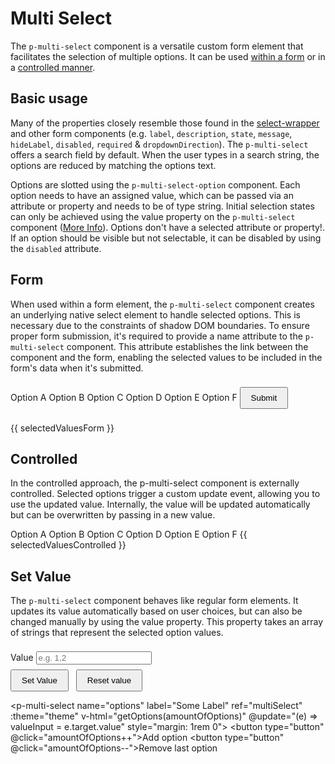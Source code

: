 # Multi Select

The `p-multi-select` component is a versatile custom form element that facilitates the selection of multiple options. It
can be used [within a form](components/multi-select/examples#form) or in a
[controlled manner](components/multi-select/examples#controlled).

<TableOfContents></TableOfContents>

## Basic usage

Many of the properties closely resemble those found in the [select-wrapper](components/select-wrapper/examples) and
other form components (e.g. `label`, `description`, `state`, `message`, `hideLabel`, `disabled`, `required` &
`dropdownDirection`). The `p-multi-select` offers a search field by default. When the user types in a search string, the
options are reduced by matching the options text.

Options are slotted using the `p-multi-select-option` component. Each option needs to have an assigned value, which can
be passed via an attribute or property and needs to be of type string. Initial selection states can only be achieved
using the value property on the `p-multi-select` component ([More Info](components/multi-select/examples#set-value)).
Options don't have a selected attribute or property!. If an option should be visible but not selectable, it can be
disabled by using the `disabled` attribute.

<Playground :markup="basic()" :config="config"></Playground>

## Form

When used within a form element, the `p-multi-select` component creates an underlying native select element to handle
selected options. This is necessary due to the constraints of shadow DOM boundaries. To ensure proper form submission,
it's required to provide a name attribute to the `p-multi-select` component. This attribute establishes the link between
the component and the form, enabling the selected values to be included in the form's data when it's submitted.

<Playground :frameworkMarkup="formExample" :config="{ ...config, withoutDemo: true }">
<form @submit.prevent="onSubmit">
  <p-multi-select name="options" label="Some Label" :theme="theme">
    <p-multi-select-option value="a">Option A</p-multi-select-option>
    <p-multi-select-option value="b">Option B</p-multi-select-option>
    <p-multi-select-option value="c">Option C</p-multi-select-option>
    <p-multi-select-option value="d">Option D</p-multi-select-option>
    <p-multi-select-option value="e">Option E</p-multi-select-option>
    <p-multi-select-option value="f">Option F</p-multi-select-option>
  </p-multi-select>
  <button type="submit" class="my-1">Submit</button>
</form>
  <p-text :theme="theme">{{ selectedValuesForm }}</p-text>
</Playground>

## Controlled

In the controlled approach, the p-multi-select component is externally controlled. Selected options trigger a custom
update event, allowing you to use the updated value. Internally, the value will be updated automatically but can be
overwritten by passing in a new value.

<Playground :frameworkMarkup="controlledExample" :config="{ ...config, withoutDemo: true }">
<p-multi-select name="options" label="Some Label" :theme="theme" class="mb-1" @update="updateControlledExample">
  <p-multi-select-option value="a">Option A</p-multi-select-option>
  <p-multi-select-option value="b">Option B</p-multi-select-option>
  <p-multi-select-option value="c">Option C</p-multi-select-option>
  <p-multi-select-option value="d">Option D</p-multi-select-option>
  <p-multi-select-option value="e">Option E</p-multi-select-option>
  <p-multi-select-option value="f">Option F</p-multi-select-option>
</p-multi-select>
<p-text :theme="theme">{{ selectedValuesControlled }}</p-text>
</Playground>

## Set Value

The `p-multi-select` component behaves like regular form elements. It updates its value automatically based on user
choices, but can also be changed manually by using the value property. This property takes an array of strings that
represent the selected option values.

<Playground :frameworkMarkup="dynamicExample" :config="{ ...config, withoutDemo: true }">
  <label>
    <p-text :theme="theme">Value</p-text>
    <input id="input-value" name="input-value" v-model="valueInput" type="text" placeholder="e.g. 1,2" class="my-1" />
  </label>
  <br />
  <button id="btn-input-value" @click="setMultiSelectValue()">Set Value</button>
  <button id="btn-reset" type="button" @click="valueInput = '', setMultiSelectValue()">Reset value</button>
  
  <p-multi-select name="options" label="Some Label" ref="multiSelect" :theme="theme" v-html="getOptions(amountOfOptions)" @update="(e) => valueInput = e.target.value" style="margin: 1rem 0">
  </p-multi-select> 
<button type="button" @click="amountOfOptions++">Add option</button>
  <button type="button" @click="amountOfOptions--">Remove last option</button>
</Playground>

<script lang="ts">
import Vue from 'vue';
import { ref, onMounted } from 'vue';
import Component from 'vue-class-component'; 
import {getMultiSelectCodeSamples} from "shared/src"; 
import type { Theme } from '@/models';

@Component
export default class Code extends Vue {
  config = { themeable: true, overflowX: 'visible' };

  get theme(): Theme {
    return this.$store.getters.playgroundTheme;
  }

  $refs!: {
    multiSelect: HTMLElement
  }

  mounted() {
    this.setMultiSelectValue();
  }


  dynamicExample = getMultiSelectCodeSamples('example-dynamic');
  controlledExample = getMultiSelectCodeSamples('example-controlled');
  formExample = getMultiSelectCodeSamples('default');

  basic() {
    return `<p-multi-select name="name" label="Some Label" description="Some description" theme="${this.theme}" required>
  <p-multi-select-option value="a">Option A</p-multi-select-option>
  <p-multi-select-option value="b">Option B</p-multi-select-option>
  <p-multi-select-option value="c">Option C</p-multi-select-option>
  <p-multi-select-option value="d">Option D</p-multi-select-option>
  <p-multi-select-option value="e">Option E</p-multi-select-option>
  <p-multi-select-option value="f">Option F</p-multi-select-option>
</p-multi-select>`;
  }

  selectedValuesForm = 'Last submitted data: none';
  onSubmit(e) {
    const formData = new FormData(e.target);
    this.selectedValuesForm = `Last submitted data: ${
      Array.from(formData.entries())
        .map(([_, value]) => value)
        .join(', ') || 'none'
    }`;
  }
 
  valueInput = '';
  amountOfOptions = 3;
  getOptions = (amount = 3) => Array.from(Array(amount)).map((_, i) => `<p-multi-select-option value="${i + 1}">Option ${i+1}</p-multi-select-option>`).join('\n  ');

  setMultiSelectValue() {
    this.$refs.multiSelect.value = this.valueInput.split(',')
  }
 
  selectedValuesControlled = 'Selected values: none';
  updateControlledExample(e) {
  console.log(e);
    this.selectedValuesControlled = `Selected values: ${e.target.value.join(', ') || 'none'}`;
  }

}
</script>

<style scoped lang="scss">
  .mb-1 {
    margin: 0 0 0.5rem 0;
  }

  .my-1 {
    margin: 0.5rem 0;
  }

  button {
    padding: .5rem 1rem;
    + button { 
      margin: 0 0 0 .5rem;
    }
  }
</style>
